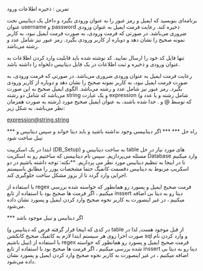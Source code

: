 تمرین : ذخیره اطلاعات ورود

برنامه‌ای بنویسید که ایمیل و رمز عبور را به عنوان ورودی بگیرد و داخل یک دیتابیس تحت عنوان username و password ذخیره کند.
رعایت فرمت ایمیل به عنوان ورودی ضروری می‌باشد. در صورتی که فرمت ورودی، به صورت فرمت ایمیل نبود، به کاربر نمونه صحیح را نشان دهد و دوباره از کاربر ورودی بگیرد. رمز عبور نیز شامل عدد و رشته می‌باشد.

 تنها فایل کد خود را ارسال نمایید. کد نوشته شده باید قابلیت وارد کردن اطلاعات به عنوان ورودی و ذخیره و ثبت اطلاعات در یک فایل دیتابیس دلخواه را داشته باشد.

رعایت فرمت ایمیل به عنوان ورودی ضروری می‌باشد. در صورتی که فرمت ورودی، به صورت فرمت ایمیل نبود، به کاربر نمونه صحیح را نشان دهد و دوباره از کاربر ورودی بگیرد. رمز عبور نیز شامل عدد و رشته می‌باشد.
الگوی ایمیل صحیح به این صورت می‌باشد که شامل دو رشته string و یک عبارت expression (شامل رشته و یا عدد و رشته به صورت همزمان) که توسط @ و . جدا شده باشند، به عنوان ایمیل صحیح مورد نظر می‌باشد. به شکل زیر:

expression@string.string



*** راه حل ***
*** اگر دیتابیسی وجود نداشته باشید و باید دیتا خواند و سپس دیتابیس و تیبل ساخت شود

ابتدا در یک اسکریپت (DB_Setup) به ساخت دیتابیس و table های مورد نیاز در حل مسئله می‌پردازیم.
سپس نام دیتابیسی که ساختیم رو به اسکریت Database وارد میکنیم تا در اینجا به تنظیم دیتابیس مورد نظر می پردازیم.
**نکته: توجه داشته باشیم در دو اسکریپ مربوط به دیتابیس دقسمت کانفیگ حتما مشخصات یوزر را مطابق باسیستم اجرایی وارد گردد تا از بروز مشکل ساخت جلوگیری کند.

با استفاده از regex فرمت صحیح ایمیل و پسورد رو همانطور که خواسته شده بررسی میکنیم ، اگر فرمت ها صحیح بود با استفاده از تابع inssert دیتا رو به دیتا بی اضافه میکنیم ، در غیر اینصورت به کاربر نحوه صحیح وارد کردن ایمیل و پسورد نشان داده می‌شود.


*** اگر دیتابیس و تیبل موجود باشد

(در کدی که اینجا قرار گرفته فرض که دیتابیس و table از قبل موجود هست, لذا در صورت اجرا روی هر سیستم ابتدا لازم به کانفیگ صحیح کانکشن sql و وارد کردن نام تیبل باشیم)
با استفاده از regex فرمت صحیح ایمیل و پسورد رو همانطور که خواسته شده بررسی میکنیم ، اگر فرمت ها صحیح بود با استفاده از تابع inssert دیتا رو به دیتا بی اضافه میکنیم ، در غیر اینصورت به کاربر نحوه صحیح وارد کردن ایمیل و پسورد نشان داده می‌شود.
